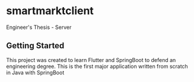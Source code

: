 # smartmarktclient

Engineer&#x27;s Thesis - Server

## Getting Started

This project was created to learn Flutter and SpringBoot to defend an engineering degree. 
This is the first major application written from scratch in Java with SpringBoot
